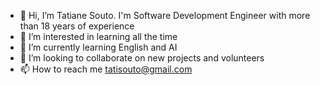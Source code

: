 - 👋 Hi, I’m Tatiane Souto. I'm Software Development Engineer with more than 18 years of experience
- 👀 I’m interested in learning all the time
- 🌱 I’m currently learning English and AI
- 💞️ I’m looking to collaborate on new projects and volunteers
- 📫 How to reach me tatisouto@gmail.com

<!---
tatisouto/tatisouto is a ✨ special ✨ repository because its `README.md` (this file) appears on your GitHub profile.
You can click the Preview link to take a look at your changes.
--->
